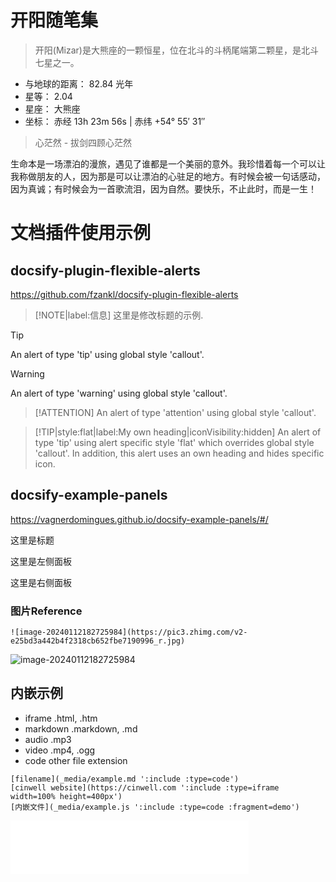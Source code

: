 # 开阳随笔集

> 开阳(Mizar)是大熊座的一颗恒星，位在北斗的斗柄尾端第二颗星，是北斗七星之一。

- 与地球的距离： 82.84 光年
- 星等： 2.04
- 星座： 大熊座
- 坐标： 赤经 13h 23m 56s | 赤纬 +54° 55′ 31″

> 心茫然 - 拔剑四顾心茫然

生命本是一场漂泊的漫旅，遇见了谁都是一个美丽的意外。我珍惜着每一个可以让我称做朋友的人，因为那是可以让漂泊的心驻足的地方。有时候会被一句话感动，因为真诚；有时候会为一首歌流泪，因为自然。要快乐，不止此时，而是一生！


# 文档插件使用示例

## docsify-plugin-flexible-alerts

https://github.com/fzankl/docsify-plugin-flexible-alerts

> [!NOTE|label:信息]
> 这里是修改标题的示例.

> [!TIP]
> An alert of type 'tip' using global style 'callout'.

> [!WARNING]
> An alert of type 'warning' using global style 'callout'.

> [!ATTENTION]
> An alert of type 'attention' using global style 'callout'.

> [!TIP|style:flat|label:My own heading|iconVisibility:hidden]
> An alert of type 'tip' using alert specific style 'flat' which overrides global style 'callout'.
> In addition, this alert uses an own heading and hides specific icon.


## docsify-example-panels

https://vagnerdomingues.github.io/docsify-example-panels/#/

<!-- panels:start -->
<!-- div:title-panel -->
这里是标题

<!-- div:left-panel -->
这里是左侧面板

<!-- div:right-panel -->
这里是右侧面板

<!-- panels:end -->



### 图片Reference
```
![image-20240112182725984](https://pic3.zhimg.com/v2-e25bd3a442b4f2318cb652fbe7190996_r.jpg)
```

![image-20240112182725984](https://pic3.zhimg.com/v2-e25bd3a442b4f2318cb652fbe7190996_r.jpg)


## 内嵌示例

* iframe .html, .htm
* markdown .markdown, .md
* audio .mp3
* video .mp4, .ogg
* code other file extension

```
[filename](_media/example.md ':include :type=code')
[cinwell website](https://cinwell.com ':include :type=iframe width=100% height=400px')
[内嵌文件](_media/example.js ':include :type=code :fragment=demo')
```

<iframe frameborder="no" border="0" marginwidth="0" marginheight="0" width=381 height=86 src="//music.163.com/outchain/player?type=2&id=2147408164&auto=1&height=66"></iframe>

<!-- ### iframe示例 -->
<!-- [测试](https://music.163.com/outchain/player?type=2&id=2147408164&auto=1&height=66 ':include :type=iframe width=330 height=86') -->

<!-- ### 内嵌文件
[内嵌文件](./js/toc.js ':include :type=code :fragment=demo')
[coverpage](coverpage.md ':include :type=file')

[gist: content.md](https://gist.githubusercontent.com/anikethsaha/f88893bb563bb7229d6e575db53a8c15/raw/content.md ':include')

[gist: script.js](https://gist.githubusercontent.com/anikethsaha/f88893bb563bb7229d6e575db53a8c15/raw/script.js ':include :type=code') -->